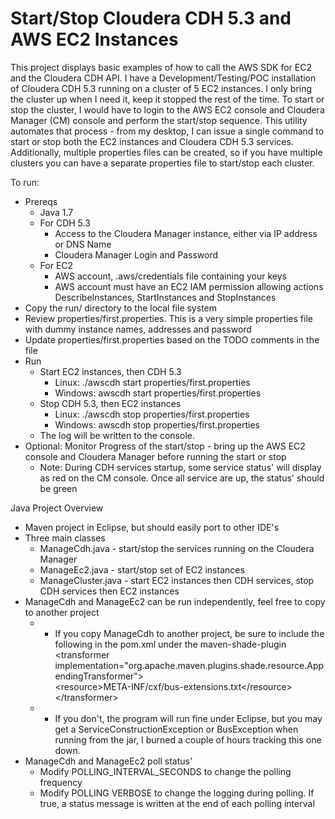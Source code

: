 # Start/Stop Cloudera CDH 5.3 and AWS EC2 Instances

This project displays basic examples of how to call the AWS SDK for EC2 and the Cloudera CDH API. I have a Development/Testing/POC installation of Cloudera CDH 5.3 running on a cluster of 5 EC2 instances.  I only bring the cluster up when I need it, keep it stopped the rest of the time.  To start or stop the cluster, I would have to login to the AWS EC2 console and Cloudera Manager (CM) console and perform the start/stop sequence.  This utility automates that process - from my desktop, I can issue a single command to start or stop both the EC2 instances and Cloudera CDH 5.3 services.  Additionally, multiple properties files can be created, so if you have multiple clusters you can have a separate properties file to start/stop each cluster.

To run:
* Prereqs
	* Java 1.7
	* For CDH 5.3
		* Access to the Cloudera Manager instance, either via IP address or DNS Name
		* Cloudera Manager Login and Password 
	* For EC2
		* AWS account, .aws/credentials file containing your keys
		* AWS account must have an EC2 IAM permission allowing actions DescribeInstances, StartInstances and StopInstances 
* Copy the run/ directory to the local file system
* Review properties/first.properties.  This is a very simple properties file with dummy instance names, addresses and password
* Update properties/first.properties based on the TODO comments in the file
* Run
	* Start EC2 instances, then CDH 5.3
		* Linux: 	./awscdh start properties/first.properties
		* Windows:	awscdh start properties/first.properties	
	* Stop CDH 5.3, then EC2 instances
		* Linux: 	./awscdh stop properties/first.properties
		* Windows:	awscdh stop properties/first.properties
	* The log will be written to the console.
* Optional: Monitor Progress of the start/stop - bring up the AWS EC2 console and Cloudera Manager before running the start or stop
	* Note: During CDH services startup, some service status' will display as red on the CM console.  Once all service are up, the status' should be green
 
Java Project Overview
 * Maven project in Eclipse, but should easily port to other IDE's
 * Three main classes
 	* ManageCdh.java - start/stop the services running on the Cloudera Manager
 	* ManageEc2.java - start/stop set of EC2 instances
 	* ManageCluster.java - start EC2 instances then CDH services, stop CDH services then EC2 instances
* ManageCdh and ManageEc2 can be run independently, feel free to copy to another project 
	* * If you copy ManageCdh to another project, be sure to include the following in the pom.xml under the maven-shade-plugin<br>
		&lt;transformer implementation="org.apache.maven.plugins.shade.resource.AppendingTransformer"&gt;<br>
			&lt;resource&gt;META-INF/cxf/bus-extensions.txt&lt;/resource&gt;<br>
		&lt;/transformer&gt;<br>
	* * If you don't, the program will run fine under Eclipse, but you may get a ServiceConstructionException or BusException when running from the jar, I burned a couple of hours tracking this one down.
* ManageCdh and ManageEc2 poll status'
	* Modify POLLING_INTERVAL_SECONDS to change the polling frequency
	* Modify POLLING VERBOSE to change the logging during polling.  If true, a status message is written at the end of each polling interval
 
 

